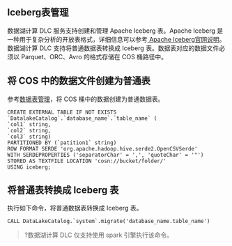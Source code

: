 ﻿## Iceberg表管理
数据湖计算 DLC 服务支持创建和管理 Apache Iceberg 表。Apache Iceberg 是一种用于复杂分析的开放表格式，详细信息可以参考[ Apache Iceberg官网说明](https://iceberg.apache.org/)。
数据湖计算 DLC 支持将普通数据表转换成 Iceberg 表。数据表对应的数据文件必须以 Parquet、ORC、Avro 的格式存储在 COS 桶路径中。
## 将 COS 中的数据文件创建为普通表
参考[数据表管理](https://cloud.tencent.com/document/product/1342/61870)，将 COS 桶中的数据创建为普通数据表。

```
CREATE EXTERNAL TABLE IF NOT EXISTS `DatalakeCatalog`.`database_name`.`table_name` (
`col1` string, 
`col2` string, 
`col3` string) 
PARTITIONED BY (`patition1` string) 
ROW FORMAT SERDE 'org.apache.hadoop.hive.serde2.OpenCSVSerde' 
WITH SERDEPROPERTIES ('separatorChar' = ',', 'quoteChar' = '"') 
STORED AS TEXTFILE LOCATION 'cosn://bucket/folder/'
USING iceberg;
```

## 将普通表转换成 Iceberg 表
执行如下命令，将普通数据表转换成 Iceberg 表。
```
CALL DataLakeCatalog.`system`.migrate('database_name.table_name')
```
>?数据湖计算 DLC 仅支持使用 spark 引擎执行该命令。
>